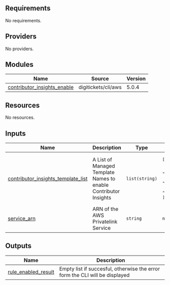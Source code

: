 <!-- BEGIN_TF_DOCS -->
## Requirements

No requirements.

## Providers

No providers.

## Modules

| Name | Source | Version |
|------|--------|---------|
| <a name="module_contributor_insights_enable"></a> [contributor\_insights\_enable](#module\_contributor\_insights\_enable) | digitickets/cli/aws | 5.0.4 |

## Resources

No resources.

## Inputs

| Name | Description | Type | Default | Required |
|------|-------------|------|---------|:--------:|
| <a name="input_contributor_insights_template_list"></a> [contributor\_insights\_template\_list](#input\_contributor\_insights\_template\_list) | A List of Managed Template Names to enable Contributor Insights | `list(string)` | <pre>[<br>  "VpcEndpointService-NewConnectionsByEndpointId-v1",<br>  "VpcEndpointService-BytesByEndpointId-v1",<br>  "VpcEndpointService-RstPacketsByEndpointId-v1",<br>  "VpcEndpointService-ActiveConnectionsByEndpointId-v1"<br>]</pre> | no |
| <a name="input_service_arn"></a> [service\_arn](#input\_service\_arn) | ARN of the AWS Privatelink Service | `string` | `null` | no |

## Outputs

| Name | Description |
|------|-------------|
| <a name="output_rule_enabled_result"></a> [rule\_enabled\_result](#output\_rule\_enabled\_result) | Empty list if succesful, otherwise the error form the CLI will be displayed |
<!-- END_TF_DOCS -->